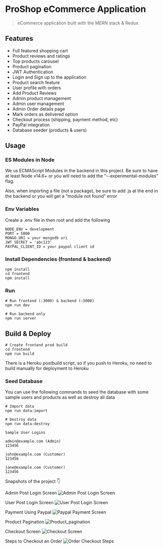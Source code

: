 # ProShop eCommerce Application

> eCommerce application built with the MERN stack & Redux.

## Features

- Full featured shopping cart
- Product reviews and ratings
- Top products carousel
- Product pagination
- JWT Authentication
- Login and Sign up to the application
- Product search feature
- User profile with orders
- Add Product Reviews
- Admin product management
- Admin user management
- Admin Order details page
- Mark orders as delivered option
- Checkout process (shipping, payment method, etc)
- PayPal integration
- Database seeder (products & users)

## Usage

### ES Modules in Node

We us ECMAScript Modules in the backend in this project. Be sure to have at least Node v14.6+ or you will need to add the "--experimental-modules" flag.

Also, when importing a file (not a package), be sure to add .js at the end in the backend or you will get a "module not found" error

### Env Variables

Create a .env file in then root and add the following

```
NODE_ENV = development
PORT = 5000
MONGO_URI = your mongodb uri
JWT_SECRET = 'abc123'
PAYPAL_CLIENT_ID = your paypal client id
```

### Install Dependencies (frontend & backend)

```
npm install
cd frontend
npm install
```

### Run

```
# Run frontend (:3000) & backend (:5000)
npm run dev

# Run backend only
npm run server
```

## Build & Deploy

```
# Create frontend prod build
cd frontend
npm run build
```

There is a Heroku postbuild script, so if you push to Heroku, no need to build manually for deployment to Heroku

### Seed Database

You can use the following commands to seed the database with some sample users and products as well as destroy all data

```
# Import data
npm run data:import

# Destroy data
npm run data:destroy
```

```
Sample User Logins

admin@example.com (Admin)
123456

john@example.com (Customer)
123456

jane@example.com (Customer)
123456
```

Snapshots of the project 👇

Admin Post Login Screen
<img src="Screenshots_proshop/Admin Post Login Screen.png" alt="Admin Post Login Screen">

User Post Login Screen
<img src="Screenshots_proshop/Post User Login Screen.png" alt="User Post Login Screen">

Payment Using Paypal
<img src="Screenshots_proshop/Payment Using Paypal.png" alt="Paypal Payment Screen">

Product Pagination
<img src="Screenshots_proshop/Product_pagination.png" alt="Product_pagination">

Checkout Screen
<img src="Screenshots_proshop/Checkout Screen.png" alt="Checkout Screen">

Steps to Checkout an Order
<img src="Screenshots_proshop/Steps to Checkout an Order.png" alt="Order Checkout Steps">
